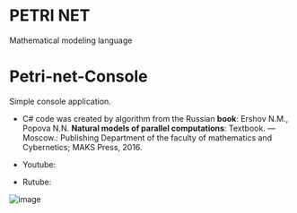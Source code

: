 # PETRI NET
 Mathematical modeling language

# Petri-net-Console

Simple console application.

- C# code was created by algorithm from the Russian **book**:
Ershov N.M., Popova N.N. **Natural models of parallel computations**: Textbook. — Moscow.: Publishing Department of the faculty of mathematics and Cybernetics; MAKS Press, 2016.

- Youtube:
- Rutube:

![image](https://github.com/user-attachments/assets/f8ce52aa-5575-4284-9e95-9d7c4ea78d61)
